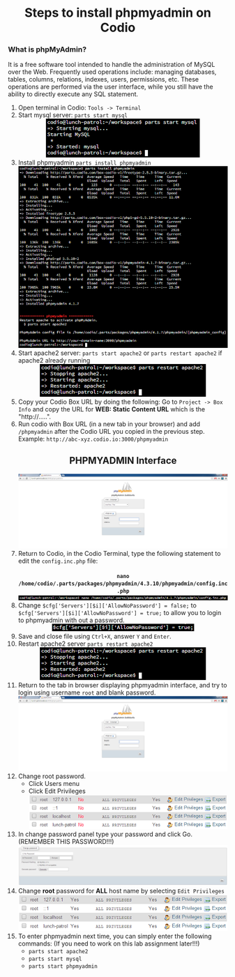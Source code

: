 <center><h1>Steps to install phpmyadmin on Codio</h1></center>

<h3>What is phpMyAdmin?</h3>
It is a free software tool intended to handle the administration of MySQL over the Web.  Frequently used operations include:  managing databases, tables, columns, relations, indexes, users, permissions, etc.  These operations are performed via the user interface, while you still have the ability to directly execute any SQL statement.

<ol>
<li>Open terminal in Codio:  <code>Tools -> Terminal</code> </li>
<li>Start mysql server:  <code>parts start mysql</code>

<center>
<img src=".guides/img/start_mysql.PNG" />
</center>
</li>

<li>Install phpmyadmin <code>parts install phpmyadmin</code>

<center>
<img src=".guides/img/install_phpmyadmin.PNG" />
</center>
</li>

<li>Start apache2 server:  <code>parts start apache2</code> or <code>parts restart apache2</code> if apache2 already running

<center>
<img src=".guides/img/restart_apache2.PNG" />
</center>
</li>

<li>Copy your Codio Box URL by doing the following:  Go to <code>Project -> Box Info</code> and copy the URL for <b>WEB:  Static Content URL</b> which is the "http://.....".

</li>
<li>Run codio with Box URL (in a new tab in your browser) and add <code>/phpmyadmin</code> after the Codio URL you copied in the previous step.  Example:  <code>http://abc-xyz.codio.io:3000/phpmyadmin</code>

<center> <h2>PHPMYADMIN Interface</h2>
<img src=".guides/img/test_phpmyadmin.PNG" />
</center>
</li>
<li>Return to Codio, in the Codio Terminal, type the following statement to edit the <code>config.inc.php</code> file: 
<center><br><b><code>nano /home/codio/.parts/packages/phpmyadmin/4.3.10/phpmyadmin/config.inc.php</code></b></center>

<center>
<img src=".guides/img/open_phpmyadmin_config.PNG" />
</center>
</li>

<li>Change <code>$cfg['Servers'][$i]['AllowNoPassword'] = false;</code> to <code>$cfg['Servers'][$i]['AllowNoPassword'] = true;</code>  to allow you to login to phpmyadmin with out a password.

<center>
<img src=".guides/img/edit_phpmyadmin_config.PNG" />
</center>
</li>

<li>Save and close file using <code>Ctrl+X</code>, answer <code>Y</code> and <code>Enter</code>.</li>

<li>Restart apache2 server <code>parts restart apache2</code>
<center>
<img src=".guides/img/restart_apache2.PNG" />
</center>
</li>
<li>Return to the tab in browser displaying phpmyadmin interface, and try to login using username <code>root</code> and blank password.
<center>
<img src=".guides/img/test_phpmyadmin.PNG" />
</center>
</li>

<li>Change root password.
<ul>
<li>Click Users menu</li>
<li>Click Edit Privileges
<center>
<img src=".guides/img/users_phpmyadmin.PNG" />
</center>
</li>
</ul>

<li>In change password panel type your password and click Go.  (REMEMBER THIS PASSWORD!!!)
<center>
<img src=".guides/img/change_password_phpmyadmin.PNG" />
</center>
</li>

<li>Change <b>root</b> password for <b>ALL</b> host name by selecting <code>Edit Privileges</code>
<center>
<img src=".guides/img/after_change_password.PNG" />
</center>
</li>

<li>To enter phpmyadmin next time, you can simply enter the following commands: (If you need to work on this lab assignment later!!!)
<ul>
<li><code>parts start apache2</code></li>
<li><code>parts start mysql</code></li>
<li><code>parts start phpmyadmin</code></li>
</ul>
</li>

</ol>